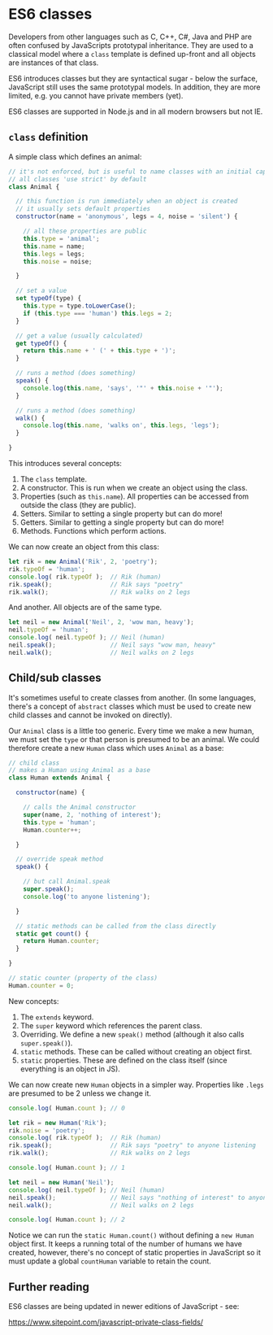 # ES6 classes

Developers from other languages such as C, C++, C#, Java and PHP are often confused by JavaScripts prototypal inheritance. They are used to a classical model where a `class` template is defined up-front and all objects are instances of that class.

ES6 introduces classes but they are syntactical sugar - below the surface, JavaScript still uses the same prototypal models. In addition, they are more limited, e.g. you cannot have private members (yet).

ES6 classes are supported in Node.js and in all modern browsers but not IE.


## `class` definition

A simple class which defines an animal:

```javascript
// it's not enforced, but is useful to name classes with an initial capital
// all classes 'use strict' by default
class Animal {

  // this function is run immediately when an object is created
  // it usually sets default properties
  constructor(name = 'anonymous', legs = 4, noise = 'silent') {

    // all these properties are public
    this.type = 'animal';
    this.name = name;
    this.legs = legs;
    this.noise = noise;

  }

  // set a value
  set typeOf(type) {
    this.type = type.toLowerCase();
    if (this.type === 'human') this.legs = 2;
  }

  // get a value (usually calculated)
  get typeOf() {
    return this.name + ' (' + this.type + ')';
  }

  // runs a method (does something)
  speak() {
    console.log(this.name, 'says', '"' + this.noise + '"');
  }

  // runs a method (does something)
  walk() {
    console.log(this.name, 'walks on', this.legs, 'legs');
  }

}
```

This introduces several concepts:

1. The `class` template.
1. A constructor. This is run when we create an object using the class.
1. Properties (such as `this.name`). All properties can be accessed from outside the class (they are public).
1. Setters. Similar to setting a single property but can do more!
1. Getters. Similar to getting a single property but can do more!
1. Methods. Functions which perform actions.


We can now create an object from this class:

```javascript
let rik = new Animal('Rik', 2, 'poetry');
rik.typeOf = 'human';
console.log( rik.typeOf );  // Rik (human)
rik.speak();                // Rik says "poetry"
rik.walk();                 // Rik walks on 2 legs
```

And another. All objects are of the same type.

```javascript
let neil = new Animal('Neil', 2, 'wow man, heavy');
neil.typeOf = 'human';
console.log( neil.typeOf ); // Neil (human)
neil.speak();               // Neil says "wow man, heavy"
neil.walk();                // Neil walks on 2 legs
```


## Child/sub classes

It's sometimes useful to create classes from another. (In some languages, there's a concept of `abstract` classes which must be used to create new child classes and cannot be invoked on directly).

Our `Animal` class is a little too generic. Every time we make a new human, we must set the `type` or that person is presumed to be an animal. We could therefore create a new `Human` class which uses `Animal` as a base:

```javascript
// child class
// makes a Human using Animal as a base
class Human extends Animal {

  constructor(name) {

    // calls the Animal constructor
    super(name, 2, 'nothing of interest');
    this.type = 'human';
    Human.counter++;

  }

  // override speak method
  speak() {

    // but call Animal.speak
    super.speak();
    console.log('to anyone listening');

  }

  // static methods can be called from the class directly
  static get count() {
    return Human.counter;
  }

}

// static counter (property of the class)
Human.counter = 0;
```

New concepts:

1. The `extends` keyword.
1. The `super` keyword which references the parent class.
1. Overriding. We define a new `speak()` method (although it also calls `super.speak()`).
1. `static` methods. These can be called without creating an object first.
1. `static` properties. These are defined on the class itself (since everything is an object in JS).


We can now create new `Human` objects in a simpler way. Properties like `.legs` are presumed to be 2 unless we change it.

```javascript
console.log( Human.count ); // 0

let rik = new Human('Rik');
rik.noise = 'poetry';
console.log( rik.typeOf );  // Rik (human)
rik.speak();                // Rik says "poetry" to anyone listening
rik.walk();                 // Rik walks on 2 legs

console.log( Human.count ); // 1

let neil = new Human('Neil');
console.log( neil.typeOf ); // Neil (human)
neil.speak();               // Neil says "nothing of interest" to anyone listening
neil.walk();                // Neil walks on 2 legs

console.log( Human.count ); // 2
```

Notice we can run the `static Human.count()` without defining a `new Human` object first. It keeps a running total of the number of humans we have created, however, there's no concept of static properties in JavaScript so it must update a global `countHuman` variable to retain the count.


## Further reading

ES6 classes are being updated in newer editions of JavaScript - see:

<https://www.sitepoint.com/javascript-private-class-fields/>
